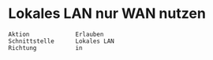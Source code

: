 # Lokales LAN nur WAN nutzen

```
Aktion             Erlauben
Schnittstelle      Lokales LAN
Richtung           in

```
